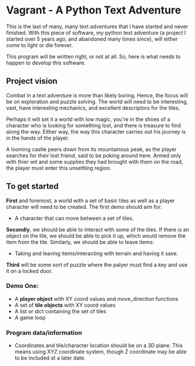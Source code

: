 # Vagrant - A Python Text Adventure

This is the last of many, many text adventures that I have started and 
never finished. With this piece of software, my python text adventure
(a project I started over 5 years ago, and abandoned many times since),
will either come to light or die forever.

This program will be written right, or not at all. So, here is what 
needs to happen to develop this software.

## Project vision

Combat in a text adventure is more than likely boring. Hence, the focus 
will be on exploration and puzzle solving. The world will need to be 
interesting, vast, have interesting mechanics, and excellent descriptors
for the tiles.

Perhaps it will set it a world with low magic, you're in the shoes of a 
character who is looking for something lost, and there is treasure to
find along the way. Either way, the way this character carries out his 
journey is in the hands of the player.

A looming castle peers down from its mountainous peak, as the player 
searches for their lost friend, said to be poking around here. Armed
only with thier wit and some supplies they had brought with them on the
road, the player must enter this unsettling region.

## To get started

**First** and foremost, a world with a set of basic tiles as well as a 
player character will need to be created. The first demo should aim for:
- A character that can move between a set of tiles.

**Secondly**, we should be able to interact with some of the tiles. 
If there is an object on the tile, we should be able to pick it up, 
which would remove the item from the tile. Similarly, we should be able 
to leave items:
- Taking and leaving items/interacting with terrain and having it save.

**Third** will be some sort of puzzle where the palyer must find a key 
and use it on a locked door.

### Demo One:
- A **player object** with XY coord values and move_direction functions
- A set of **tile objects** with XY coord values
- A list or dict containing the set of tiles
- A game loop

### Program data/information

- Coordinates and tile/character location should be on a 3D plane. This 
  means using XYZ coordinate system, though Z coordinate may be able to
  be included at a later date.